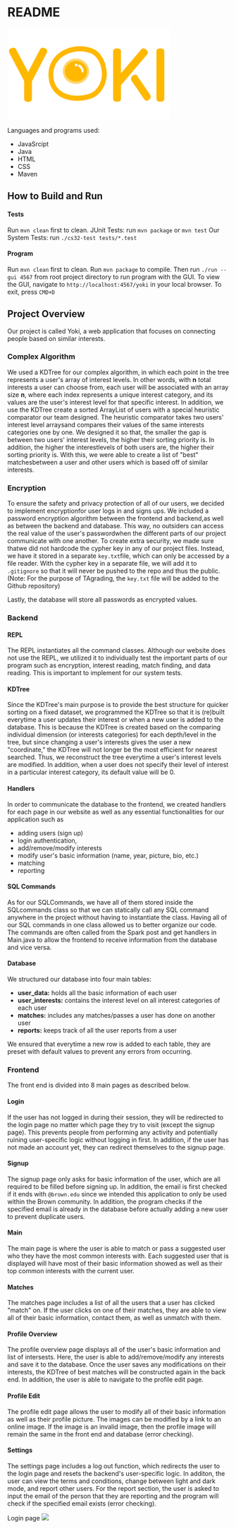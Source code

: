 # README

![](yellowLogo.png)

Languages and programs used:
- JavaSrcipt 
- Java
- HTML 
- CSS 
- Maven

## How to Build and Run

#### Tests
Run `mvn clean` first to clean. 
JUnit Tests: run `mvn package` or  `mvn test`
Our System Tests: run `./cs32-test tests/*.test` 

#### Program
Run `mvn clean` first to clean. 
Run `mvn package` to compile.
Then run `./run --gui 4567` from root project directory to run program with the GUI.
To view the GUI, navigate to `http://localhost:4567/yoki` in your local browser.
To exit, press `CMD+D`

## Project Overview
Our project is called Yoki, a web application that focuses on connecting people based on similar interests. 

### Complex Algorithm
We used a KDTree for our complex algorithm, in which each point in the tree represents a user's array of interest levels. In other words, with **n** total interests a user can choose from, each user will be associated with an array size **n**, where each index represents a unique interest category, and its values are the user's interest level for that specific interest. In addition, we use the KDTree create a sorted ArrayList of users with a special heuristic comparator our team designed. The heuristic comparator takes two users' interest level arraysand compares their values of the same interests categories one by one. We designed it so that, the smaller the gap is between two users' interest levels, the higher their sorting priority is. In addition, the higher the interestlevels of both users are, the higher their sorting priority is. With this, we were able to create a list of "best" matchesbetween a user and other users which is based off of similar interests. 

### Encryption
To ensure the safety and privacy protection of all of our users, we decided to implement encryptionfor user logs in and signs ups. We included a password encryption algorithm between the frontend and backend,as well as between the backend and database. This way, no outsiders can access the real value of the user's passwordwhen the different parts of our project communicate with one another. To create extra security, we made sure thatwe did not hardcode the cypher key in any of our project files. Instead, we have it stored in a separate `key.txt`file, which can only be accessed by a file reader. With the cypher key in a separate file, we will add it to `.gitignore` so that it will never be pushed to the repo and thus the public. (Note: For the purpose of TAgrading, the `key.txt` file will be added to the Github repository)

Lastly, the database will store all passwords as encrypted values. 

### Backend
#### REPL
The REPL instantiates all the command classes. Although our website does not use the REPL, we utilized it to individually test the important parts of our program such as encryption, interest reading, match finding, and data reading. This is important to implement for our system tests.
#### KDTree
Since the KDTree's main purpose is to provide the best structure for quicker sorting on a fixed dataset, we programmed the KDTree so that it is (re)built everytime a user updates their interest or when a new user is added to the database. This is because the KDTree is created based on the comparing individual dimension (or interests categories) for each depth/level in the tree, but since changing a user's interests gives the user a new "coordinate," the KDTree will not longer be the most efficient for nearest searched. Thus, we reconstruct the tree everytime a user's interest levels are modified. In addition, when a user does not specify their level of interest in a particular interest category, its default value will be 0.
#### Handlers
In order to communicate the database to the frontend, we created handlers for each page in our website as well as any essential functionalities for our application such as
- adding users (sign up)
- login authentication,
- add/remove/modify interests
- modify user's basic information (name, year, picture, bio, etc.)
- matching
- reporting
#### SQL Commands
As for our SQLCommands, we have all of them stored inside the SQLcommands class so that we can statically call any SQL command anywhere in the project without having to instantiate the class. Having all of our SQL commands in one class allowed us to better organize our code. The commands are often called from the Spark post and get handlers in Main.java to allow the frontend to receive information from the database and vice versa.

#### Database
We structured our database into four main tables:
- **user_data:** holds all the basic information of each user
- **user_interests:** contains the interest level on all interest categories of each user  
- **matches:** includes any matches/passes a user has done on another user
- **reports:** keeps track of all the user reports from a user  

We ensured that everytime a new row is added to each table, they are preset with default values to prevent any errors from occurring.

### Frontend
The front end is divided into 8 main pages as described below.

#### Login
If the user has not logged in during their session, they will be redirected to the login page no matter which page they try to visit (except the signup page). This prevents people from performing any  activity and potentially ruining user-specific logic without logging in first. In addition, if the user has not made an account yet, they can redirect themselves to the signup page.

#### Signup
The signup page only asks for basic information of the user, which are all required to be filled before signing up. In addition, the email is first checked if it ends with `@brown.edu` since we intended this application to only be used within the Brown community. In addition, the program checks if the specified email is already in the database before actually adding a new user to prevent duplicate users.

#### Main
The main page is where the user is able to match or pass a suggested user who they have the most common interests with. Each suggested user that is displayed will have most of their basic information showed as well as their top common interests with the current user.

#### Matches
The matches page includes a list of all the users that a user has clicked "match" on. If the user clicks on one of their matches, they are able to view all of their basic information, contact them, as well as unmatch with them. 

#### Profile Overview
The profile overview page displays all of the user's basic information and list of intersests. Here, the user is able to add/remove/modify any interests and save it to the database. Once the user saves any modifications on their interests, the KDTree of best matches will be constructed again in the back end. In addition, the user is able to navigate to the profile edit page.

#### Profile Edit
The profile edit page allows the user to modify all of their basic information as well as their profile picture. The images can be modified by a link to an online image. If the image is an invalid image, then the profile image will remain the same in the front end and database (error checking).

#### Settings
The settings page includes a log out function, which redirects the user to the login page and resets the backend's  user-specific logic. In additon, the user can view the terms and conditions, change between light and dark mode, and report other users. For the report section, the user is asked to input the email of the person that they are reporting and the program will check if the specified email exists (error checking).

Login page
![]([gifs/interets.gif](https://github.com/AlexKaiLe/Yoki/blob/master/gifs/interests.gif))
